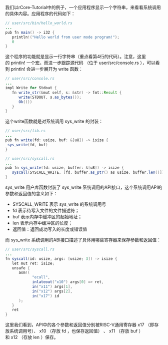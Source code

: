 我们以rCore-Tutorial中的例子，一个应用程序显示一个字符串，来看看系统调用的具体内容。应用程序的代码如下：

```java
// user/src/bin/hello_world.rs
...
pub fn main() -> i32 {
   println!("Hello world from user mode program!");
   0
}
```

这个程序的功能就是显示一行字符串（重点看第4行的代码）。注意，这里的 println! 一个宏。而进一步跟踪源代码 （位于 user/src/console.rs ），可以看到 println! 会进一步展开为 write 函数：

```java
// user/src/console.rs
...
impl Write for Stdout {
   fn write_str(&mut self, s: &str) -> fmt::Result {
      write(STDOUT, s.as_bytes());
      Ok(())
   }
}
```

这个write函数就是对系统调用 sys_write 的封装：

```java
// user/src/lib.rs
...
pub fn write(fd: usize, buf: &[u8]) -> isize {
 sys_write(fd, buf)
}

// user/src/syscall.rs
...
pub fn sys_write(fd: usize, buffer: &[u8]) -> isize {
   syscall(SYSCALL_WRITE, [fd, buffer.as_ptr() as usize, buffer.len()])
}
```

sys_write 用户库函数封装了 sys_write 系统调用的API接口，这个系统调用API的参数和返回值的含义如下：

- SYSCALL_WRITE 表示 sys_write 的系统调用号
- fd 表示待写入文件的文件描述符；
- buf 表示内存中缓冲区的起始地址；
- len 表示内存中缓冲区的长度；
- 返回值：返回成功写入的长度或错误值

而 sys_write 系统调用的ABI接口描述了具体用哪些寄存器来保存参数和返回值：

```java
// user/src/syscall.rs
...
fn syscall(id: usize, args: [usize; 3]) -> isize {
   let mut ret: isize;
   unsafe {
      asm!(
            "ecall",
            inlateout("x10") args[0] => ret,
            in("x11") args[1],
            in("x12") args[2],
            in("x17") id
      );
   }
   ret
}
```

这里我们看到，API中的各个参数和返回值分别被RISC-V通用寄存器 x17 （即存放系统调用号）、 x10 （存放 fd ，也保存返回值） 、 x11 （存放 buf ）和 x12 （存放 len ）保存。